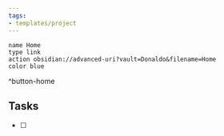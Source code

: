 ```yaml
---
tags:
- templates/project
---
```

```button
name Home
type link
action obsidian://advanced-uri?vault=Donaldo&filename=Home
color blue
```
^button-home
## Tasks 
- [ ]